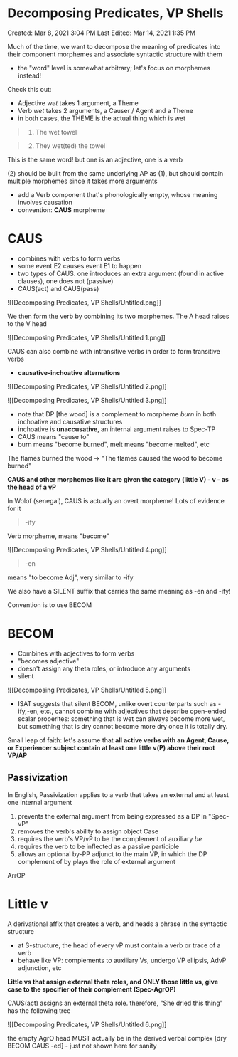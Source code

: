 # Decomposing Predicates, VP Shells

Created: Mar 8, 2021 3:04 PM
Last Edited: Mar 14, 2021 1:35 PM

Much of the time, we want to decompose the meaning of predicates into their component morphemes and associate syntactic structure with them

- the "word" level is somewhat arbitrary; let's focus on morphemes instead!

Check this out:

- Adjective *wet* takes 1 argument, a Theme
- Verb *wet* takes 2 arguments, a Causer / Agent and a Theme
- in both cases, the THEME is the actual thing which is wet

> 1. The wet towel

> 2. They wet(ted) the towel

This is the same word! but one is an adjective, one is a verb

(2) should be built from the same underlying AP as (1), but should contain multiple morphemes since it takes more arguments

- add a Verb component that's phonologically empty, whose meaning involves causation
- convention: **CAUS** morpheme

# CAUS

- combines with verbs to form verbs
- some event E2 causes event E1 to happen
- two types of CAUS. one introduces an extra argument (found in active clauses), one does not (passive)
- CAUS(act) and CAUS(pass)

![[Decomposing Predicates, VP Shells/Untitled.png]]

We then form the verb by combining its two morphemes. The A head raises to the V head

![[Decomposing Predicates, VP Shells/Untitled 1.png]]

CAUS can also combine with intransitive verbs in order to form transitive verbs

- **causative-inchoative alternations**

![[Decomposing Predicates, VP Shells/Untitled 2.png]]

![[Decomposing Predicates, VP Shells/Untitled 3.png]]

- note that DP [the wood] is a complement to morpheme *burn* in both inchoative and causative structures
- inchoative is **unaccusative**, an internal argument raises to Spec-TP
- CAUS means "cause to"
- burn means "become burned", melt means "become melted", etc

The flames burned the wood → "The flames caused the wood to become burned"

**CAUS and other morphemes like it are given the category (little V) - v - as the head of a vP**

In Wolof (senegal), CAUS is actually an overt morpheme! Lots of evidence for it

> -ify

Verb morpheme, means "become"

![[Decomposing Predicates, VP Shells/Untitled 4.png]]

> -en

means "to become Adj", very similar to -ify

We also have a SILENT suffix that carries the same meaning as -en and -ify!

Convention is to use BECOM

# **BECOM**

- Combines with adjectives to form verbs
- "becomes adjective"
- doesn't assign any theta roles, or introduce any arguments
- silent

![[Decomposing Predicates, VP Shells/Untitled 5.png]]

- ISAT suggests that silent BECOM, unlike overt counterparts such as -ify,-en, etc., cannot combine with adjectives that describe open-ended scalar properites: something that is wet can always become more wet, but something that is dry cannot become more dry once it is totally dry.

Small leap of faith: let's assume that **all active verbs with an Agent, Cause, or Experiencer subject contain at least one little v(P) above their root VP/AP**

## Passivization

In English, Passivization applies to a verb that takes an external and at least one internal argument

1. prevents the external argument from being expressed as a DP in "Spec-vP"
2. removes the verb's ability to assign object Case
3. requires the verb's VP/vP to be the complement of auxiliary *be*
4. requires the verb to be inflected as a passive participle
5. allows an optional by-PP adjunct to the main VP, in which the DP complement of by plays the role of external argument

ArrOP

# Little v

A derivational affix that creates a verb, and heads a phrase in the syntactic structure

- at S-structure, the head of every vP must contain a verb or trace of a verb
- behave like VP: complements to auxiliary Vs, undergo VP ellipsis, AdvP adjunction, etc

**Little vs that assign external theta roles, and ONLY those little vs, give case to the specifier of their complement (Spec-AgrOP)**

CAUS(act) assigns an external theta role. therefore, "She dried this thing" has the following tree

![[Decomposing Predicates, VP Shells/Untitled 6.png]]

the empty AgrO head MUST actually be in the derived verbal complex [dry BECOM CAUS -ed] - just not shown here for sanity